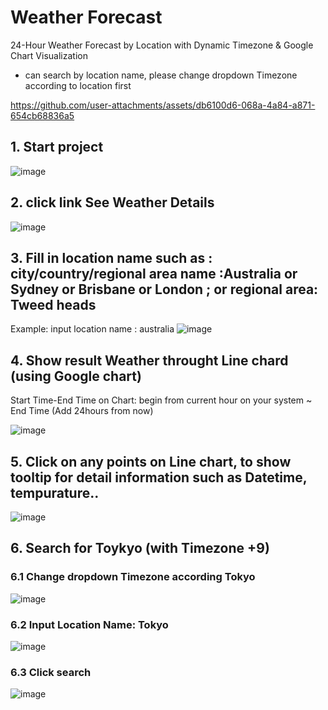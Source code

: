 # Weather Forecast 
24-Hour Weather Forecast by Location with Dynamic Timezone & Google Chart Visualization
- can search by location name, please change dropdown Timezone according to location first

https://github.com/user-attachments/assets/db6100d6-068a-4a84-a871-654cb68836a5


## 1. Start project
![image](https://github.com/user-attachments/assets/ae03d61c-7eed-42e0-86f1-33e6e271ad48)

## 2. click link See Weather Details
![image](https://github.com/user-attachments/assets/c479e550-fce9-4e49-ac3e-c656c8d49f2a)

## 3. Fill in location name such as : city/country/regional area name :Australia or Sydney or Brisbane or London ; or regional area: Tweed heads
Example: input location name : australia
![image](https://github.com/user-attachments/assets/f73465df-2acf-4114-bf07-72b3cdf454fe)

## 4. Show result Weather throught Line chard (using Google chart)
Start Time-End Time on Chart: begin from current hour on your system ~ End Time (Add 24hours from now)

![image](https://github.com/user-attachments/assets/0587a450-fc9f-46ae-8c94-ab52ef118ccd)


## 5. Click on any points on Line chart, to show tooltip for detail information such as Datetime, tempurature..
![image](https://github.com/user-attachments/assets/cb5535e4-f35b-4323-a8b1-4faf5aae882d)

## 6. Search for Toykyo (with Timezone +9)
### 6.1 Change dropdown Timezone according Tokyo
![image](https://github.com/user-attachments/assets/c139c806-5575-4e44-ab5a-166791763a66)
### 6.2 Input Location Name: Tokyo
![image](https://github.com/user-attachments/assets/9be47c1d-846f-435b-9413-73110e179e09)
### 6.3 Click search
![image](https://github.com/user-attachments/assets/97c571c4-248a-4fa6-b854-630d3c6b977b)
